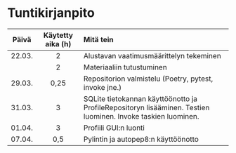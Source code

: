 # Tuntikirjanpito

|Päivä|Käytetty aika (h)| Mitä tein |
|:--:|:--:|:--|
|22.03.|2|Alustavan vaatimusmäärittelyn tekeminen|
||2|Materiaaliin tutustuminen|
|29.03.|0,25|Repositorion valmistelu (Poetry, pytest, invoke jne.)|
|31.03.|3|SQLite tietokannan käyttöönotto ja ProfileRepositoryn lisääminen. Testien luominen. Invoke taskien luominen.|
|01.04.|3|Profiili GUI:n luonti|
|07.04.|0,5|Pylintin ja autopep8:n käyttöönotto|
